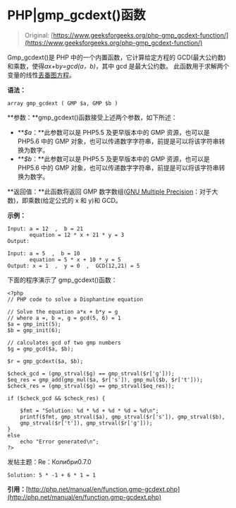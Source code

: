 # PHP|gmp_gcdext()函数

> Original: [https://www.geeksforgeeks.org/php-gmp_gcdext-function/](https://www.geeksforgeeks.org/php-gmp_gcdext-function/)

Gmp_gcdext()是 PHP 中的一个内置函数，它计算给定方程的 GCD(最大公约数)和乘数，使得*a*x+b*y=gcd(a，b)*，其中 gcd 是最大公约数。
此函数用于求解两个变量的线性[丢番图方程](https://en.wikipedia.org/wiki/Diophantine_equation)。

**语法：**

```
array gmp_gcdext ( GMP $a, GMP $b )

```

**参数：**gmp_gcdext()函数接受上述两个参数，如下所述：

*   ***$a*：**此参数可以是 PHP5.5 及更早版本中的 GMP 资源，也可以是 PHP5.6 中的 GMP 对象，也可以传递数字字符串，前提是可以将该字符串转换为数字。
*   ***$b*：**此参数可以是 PHP5.5 及更早版本中的 GMP 资源，也可以是 PHP5.6 中的 GMP 对象，也可以传递数字字符串，前提是可以将该字符串转换为数字。

**返回值：**此函数将返回 GMP 数字数组([GNU Multiple Precision](https://en.wikipedia.org/wiki/GNU_Multiple_Precision_Arithmetic_Library)：对于大数)，即乘数(给定公式的 x 和 y)和 GCD。

**示例：**

```
Input: a = 12  ,  b = 21
       equation = 12 * x + 21 * y = 3
Output:  

Input: a = 5  ,  b = 10
       equation = 5 * x + 10 * y = 5
Output: x = 1  ,  y = 0  ,  GCD(12,21) = 5

```

下面的程序演示了 gmp_gcdext()函数：

```
<?php
// PHP code to solve a Diophantine equation 

// Solve the equation a*x + b*y = g
// where a =, b =, g = gcd(5, 6) = 1
$a = gmp_init(5);
$b = gmp_init(6);

// calculates gcd of two gmp numbers
$g = gmp_gcd($a, $b); 

$r = gmp_gcdext($a, $b);

$check_gcd = (gmp_strval($g) == gmp_strval($r['g'])); 
$eq_res = gmp_add(gmp_mul($a, $r['s']), gmp_mul($b, $r['t']));
$check_res = (gmp_strval($g) == gmp_strval($eq_res));

if ($check_gcd && $check_res) {

    $fmt = "Solution: %d * %d + %d * %d = %d\n";
    printf($fmt, gmp_strval($a), gmp_strval($r['s']), gmp_strval($b),
    gmp_strval($r['t']), gmp_strval($r['g']));
} 
else
    echo "Error generated\n";
?>
```

发帖主题：Re：Колибри0.7.0

```
Solution: 5 * -1 + 6 * 1 = 1

```

**引用：**[http://php.net/manual/en/function.gmp-gcdext.php](http://php.net/manual/en/function.gmp-gcdext.php)
